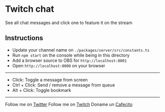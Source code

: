 # Twitch chat
See all chat messages and click one to feature it on the stream

## Instructions
* Update your channel name on `./packages/server/src/constants.ts`
* Run `npm start` on the console while being in this directory
* Add a browser source to OBS for `http://localhost:8001`
* Open `http://localhost:8000` on your browser
---
* Click: Toggle a message from screen
* Ctrl + Click: Send / remove a message from queue
* Alt + Click: Toggle bookmark

---
Follow me on [Twitter](https://twitter.gonzalopozzo.com)
Follow me on [Twitch](https://twitch.gonzalopozzo.com)
Doname un [Cafecito](https://cafecito.gonzalopozzo.com)